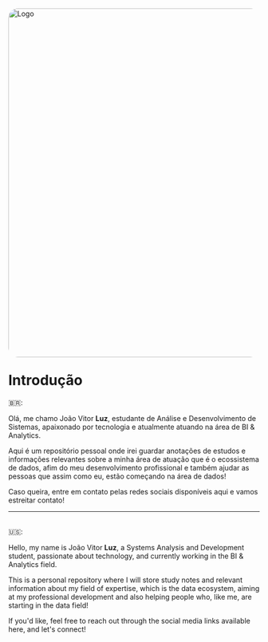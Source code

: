 <img src="../../../../assets/imagem.png" alt="Logo" style='width: 700px; border-radius: 2vw; position: relative; top: 1vw;'>

# Introdução
🇧🇷:

Olá, me chamo João Vitor **Luz**, estudante de Análise e Desenvolvimento de Sistemas, apaixonado por tecnologia e atualmente atuando na área de BI & Analytics.

Aqui é um repositório pessoal onde irei guardar anotações de estudos e informações relevantes sobre a minha área de atuação que é o ecossistema de dados, afim do meu desenvolvimento profissional e também ajudar as pessoas que assim como eu, estão começando na área de dados!

Caso queira, entre em contato pelas redes sociais disponíveis aqui e vamos estreitar contato!

***
<br>
🇺🇸:

Hello, my name is João Vitor **Luz**, a Systems Analysis and Development student, passionate about technology, and currently working in the BI & Analytics field.

This is a personal repository where I will store study notes and relevant information about my field of expertise, which is the data ecosystem, aiming at my professional development and also helping people who, like me, are starting in the data field!

If you'd like, feel free to reach out through the social media links available here, and let's connect!